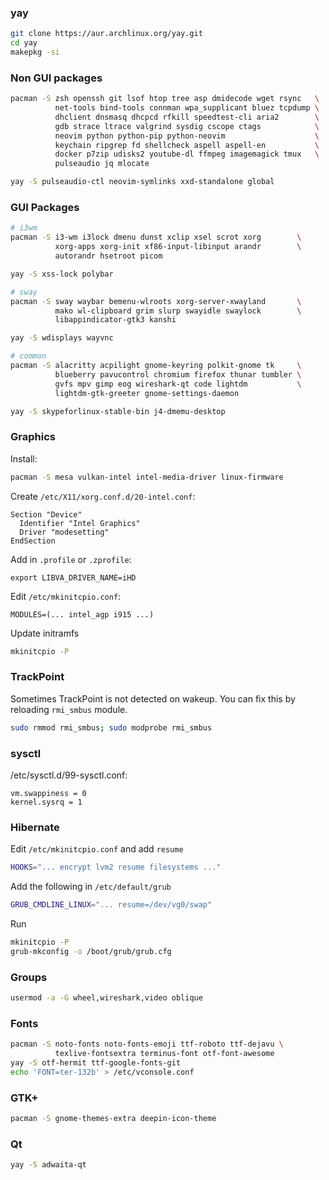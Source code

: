 ### yay

```bash
git clone https://aur.archlinux.org/yay.git
cd yay
makepkg -si
```

### Non GUI packages

```bash
pacman -S zsh openssh git lsof htop tree asp dmidecode wget rsync   \
          net-tools bind-tools connman wpa_supplicant bluez tcpdump \
          dhclient dnsmasq dhcpcd rfkill speedtest-cli aria2        \
          gdb strace ltrace valgrind sysdig cscope ctags            \
          neovim python python-pip python-neovim                    \
          keychain ripgrep fd shellcheck aspell aspell-en           \
          docker p7zip udisks2 youtube-dl ffmpeg imagemagick tmux   \
          pulseaudio jq mlocate

yay -S pulseaudio-ctl neovim-symlinks xxd-standalone global
```

### GUI Packages

```bash
# i3wm
pacman -S i3-wm i3lock dmenu dunst xclip xsel scrot xorg        \
          xorg-apps xorg-init xf86-input-libinput arandr        \
          autorandr hsetroot picom

yay -S xss-lock polybar

# sway
pacman -S sway waybar bemenu-wlroots xorg-server-xwayland       \
          mako wl-clipboard grim slurp swayidle swaylock        \
          libappindicator-gtk3 kanshi

yay -S wdisplays wayvnc 

# common
pacman -S alacritty acpilight gnome-keyring polkit-gnome tk     \
          blueberry pavucontrol chromium firefox thunar tumbler \
          gvfs mpv gimp eog wireshark-qt code lightdm           \
          lightdm-gtk-greeter gnome-settings-daemon

yay -S skypeforlinux-stable-bin j4-dmemu-desktop
```

### Graphics

Install:

```bash
pacman -S mesa vulkan-intel intel-media-driver linux-firmware
```

Create `/etc/X11/xorg.conf.d/20-intel.conf`:

```
Section "Device"
  Identifier "Intel Graphics"
  Driver "modesetting"
EndSection
```

Add in `.profile` or `.zprofile`:

```
export LIBVA_DRIVER_NAME=iHD
```

Edit `/etc/mkinitcpio.conf`:

```
MODULES=(... intel_agp i915 ...)
```

Update initramfs

```bash
mkinitcpio -P
```

### TrackPoint

Sometimes TrackPoint is not detected on wakeup.
You can fix this by reloading `rmi_smbus` module.

```bash
sudo rmmod rmi_smbus; sudo modprobe rmi_smbus
```

### sysctl

/etc/sysctl.d/99-sysctl.conf:

```
vm.swappiness = 0
kernel.sysrq = 1
```

### Hibernate

Edit `/etc/mkinitcpio.conf` and add `resume`

```bash
HOOKS="... encrypt lvm2 resume filesystems ..."
```

Add the following in `/etc/default/grub`

```bash
GRUB_CMDLINE_LINUX="... resume=/dev/vg0/swap"
```

Run

```bash
mkinitcpio -P
grub-mkconfig -o /boot/grub/grub.cfg
```

### Groups

```bash
usermod -a -G wheel,wireshark,video oblique
```

### Fonts

```bash
pacman -S noto-fonts noto-fonts-emoji ttf-roboto ttf-dejavu \
          texlive-fontsextra terminus-font otf-font-awesome
yay -S otf-hermit ttf-google-fonts-git
echo 'FONT=ter-132b' > /etc/vconsole.conf
```

### GTK+

```bash
pacman -S gnome-themes-extra deepin-icon-theme
```

### Qt

```bash
yay -S adwaita-qt
```
